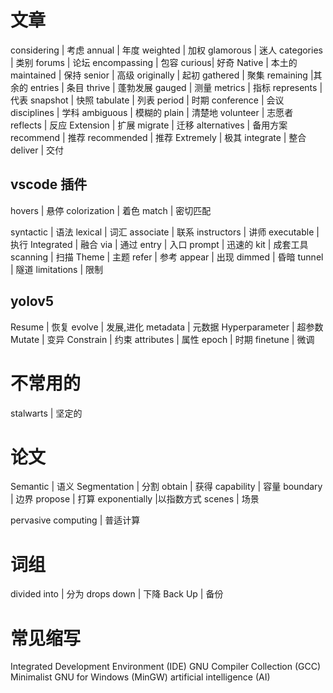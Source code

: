 # 文章
considering  | 考虑
annual  | 年度
weighted  | 加权
glamorous | 迷人
categories | 类别
forums | 论坛
encompassing  | 包容
curious| 好奇
Native | 本土的
maintained  | 保持
senior | 高级
originally  | 起初
gathered | 聚集
remaining |其余的
entries | 条目
thrive | 蓬勃发展
gauged  | 测量
metrics | 指标
represents  | 代表
snapshot | 快照
tabulate  | 列表
period  | 时期
conference | 会议
disciplines | 学科
ambiguous  | 模糊的
plain | 清楚地
volunteer | 志愿者
reflects  | 反应
Extension | 扩展
migrate  | 迁移
alternatives | 备用方案
recommend  | 推荐
recommended  | 推荐
Extremely  | 极其
integrate | 整合
deliver | 交付

## vscode  插件
hovers | 悬停
colorization | 着色
match | 密切匹配

syntactic | 语法
lexical | 词汇
associate  | 联系
instructors | 讲师
executable | 执行
Integrated  | 融合
via  | 通过
entry  | 入口
prompt  | 迅速的
kit | 成套工具
scanning  | 扫描
Theme | 主题
refer  | 参考
appear  | 出现
dimmed | 昏暗
tunnel | 隧道
limitations | 限制

## yolov5

Resume | 恢复
evolve | 发展,进化
metadata | 元数据
Hyperparameter | 超参数
Mutate | 变异
Constrain | 约束
attributes | 属性
epoch | 时期
finetune | 微调

# 不常用的
stalwarts  | 坚定的


# 论文
Semantic | 语义
Segmentation | 分割
obtain | 获得
capability | 容量
boundary | 边界
propose | 打算
exponentially |以指数方式
scenes | 场景

pervasive computing | 普适计算


# 词组

divided into  | 分为
drops down | 下降
Back Up | 备份

# 常见缩写

Integrated Development Environment (IDE)
GNU Compiler Collection (GCC)
Minimalist GNU for Windows (MinGW) 
artificial intelligence (AI)





